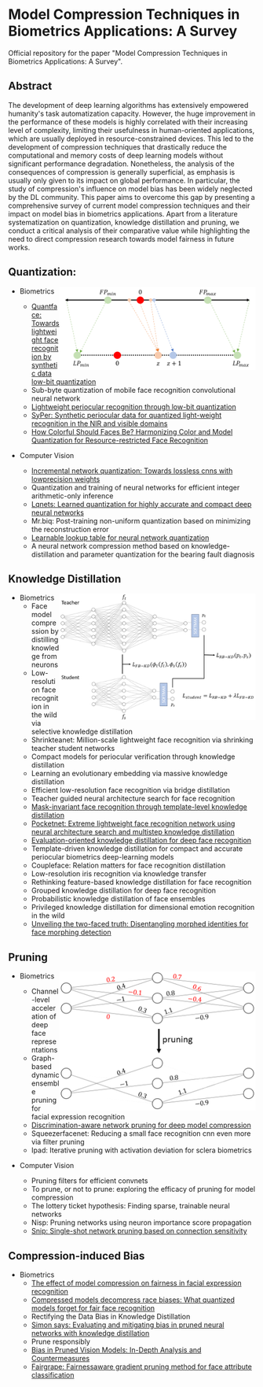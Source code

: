 # Model Compression Techniques in Biometrics Applications: A Survey
Official repository for the paper "Model Compression Techniques in Biometrics Applications: A Survey".

## Abstract
The development of deep learning algorithms has extensively empowered humanity's task automatization capacity. However, the huge improvement in the performance of these models is highly correlated with their increasing level of complexity, limiting their usefulness in human-oriented applications, which are usually deployed in resource-constrained devices. This led to the development of compression techniques that drastically reduce the computational and memory costs of deep learning models without significant performance degradation. Nonetheless, the analysis of the consequences of compression is generally superficial, as emphasis is usually only given to its impact on global performance. In particular, the study of compression's influence on model bias has been widely neglected by the DL community. This paper aims to overcome this gap by presenting a comprehensive survey of current model compression techniques and their impact on model bias in biometrics applications. Apart from a literature systematization on quantization, knowledge distillation and pruning, we conduct a critical analysis of their comparative value while highlighting the need to direct compression research towards model fairness in future works.

## Quantization:
<img src="quantization.png" width="400" align="right"> 

* Biometrics
    - [Quantface: Towards lightweight face recognition by synthetic data low-bit quantization](https://github.com/fdbtrs/QuantFace)
    - Sub-byte quantization of mobile face recognition convolutional neural network
    - [Lightweight periocular recognition through low-bit quantization](https://github.com/jankolf/ijcb-periocular-quantization)
    - [SyPer: Synthetic periocular data for quantized light-weight recognition in the NIR and visible domains](https://github.com/jankolf/SyPer)
    - [How Colorful Should Faces Be? Harmonizing Color and Model Quantization for Resource-restricted Face Recognition](https://github.com/jankolf/ColorQuantization)

* Computer Vision
    - [Incremental network quantization: Towards lossless cnns with lowprecision weights](https://github.com/AojunZhou/Incremental-Network-Quantization)
    - Quantization and training of neural networks for efficient integer arithmetic-only inference
    - [Lqnets: Learned quantization for highly accurate and compact deep neural networks](https://github.com/Microsoft/LQ-Nets)
    - Mr.biq: Post-training non-uniform quantization based on minimizing the reconstruction error
    - [Learnable lookup table for neural network quantization](https://github.com/The-Learning-And-Vision-Atelier-LAVA/LLT)
    - A neural network compression method based on knowledge-distillation and parameter quantization for the bearing fault diagnosis


## Knowledge Distillation
<img src="KD.png" width="400" align="right"> 

* Biometrics
    - Face model compression by distilling knowledge from neurons
    - Low-resolution face recognition in the wild via selective knowledge distillation
    - Shrinkteanet: Million-scale lightweight face recognition via shrinking teacher student networks
    - Compact models for periocular verification through knowledge distillation
    - Learning an evolutionary embedding via massive knowledge distillation
    - Efficient low-resolution face recognition via bridge distillation
    - Teacher guided neural architecture search for face recognition
    - [Mask-invariant face recognition through template-level knowledge distillation](https://github.com/fdbtrs/Masked-Face-Recognition-KD)
    - [Pocketnet: Extreme lightweight face recognition network using neural architecture search and multistep knowledge distillation](https://github.com/fdbtrs/PocketNet)
    - [Evaluation-oriented knowledge distillation for deep face recognition](https://github.com/Tencent/TFace/tree/master/recognition/tasks/ekd)
    - Template-driven knowledge distillation for compact and accurate periocular biometrics deep-learning models
    - Coupleface: Relation matters for face recognition distillation
    - Low-resolution iris recognition via knowledge transfer
    - Rethinking feature-based knowledge distillation for face recognition
    - Grouped knowledge distillation for deep face recognition
    - Probabilistic knowledge distillation of face ensembles
    - Privileged knowledge distillation for dimensional emotion recognition in the wild
    - [Unveiling the two-faced truth: Disentangling morphed identities for face morphing detection](https://github.com/NetoPedro/IDistill)

## Pruning
<img src="pruning.png" width="400" align="right"> 

* Biometrics
    - Channel-level acceleration of deep face representations
    - Graph-based dynamic ensemble pruning for facial expression recognition
    - [Discrimination-aware network pruning for deep model compression](https://github.com/SCUT-AILab/DCP)
    - Squeezerfacenet: Reducing a small face recognition cnn even more via filter pruning
    - Ipad: Iterative pruning with activation deviation for sclera biometrics

* Computer Vision
    - Pruning filters for efficient convnets
    - To prune, or not to prune: exploring the efficacy of pruning for model compression
    - The lottery ticket hypothesis: Finding sparse, trainable neural networks
    - Nisp: Pruning networks using neuron importance score propagation
    - [Snip: Single-shot network pruning based on connection sensitivity](https://github.com/namhoonlee/snip-public)

## Compression-induced Bias
* Biometrics
    - [The effect of model compression on fairness in facial expression recognition](https://github.com/samuilstoychev/model-compression-fer)
    - [Compressed models decompress race biases: What quantized models forget for fair face recognition](https://github.com/NetoPedro/Quantization-and-Racial-Bias/tree/main)
    - Rectifying the Data Bias in Knowledge Distillation
    - [Simon says: Evaluating and mitigating bias in pruned neural networks with knowledge distillation](https://github.com/codestar12/pruning-distilation-bias)
    - Prune responsibly
    - [Bias in Pruned Vision Models: In-Depth Analysis and Countermeasures](https://github.com/IST-DASLab/pruned-vision-model-bias)
    - [Fairgrape: Fairnessaware gradient pruning method for face attribute classification](https://github.com/Bernardo1998/FairGRAPE)
